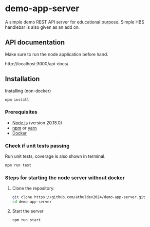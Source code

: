 # demo-app-server

A simple demo REST API server for educational purpose.
Simple HBS handlebar is also given as an add on.

## API documentation

Make sure to run the node application before hand.

http://localhost:3000/api-docs/

## Installation

Installing (non-docker)

```bash
npm install
```

### Prerequisites

- [Node.js](https://nodejs.org/) (version 20.18.0)
- [npm](https://www.npmjs.com/) or [yarn](https://yarnpkg.com/)
- [Docker](https://www.docker.com/)

### Check if unit tests passing

Run unit tests, coverage is also shown in terminal.

```bash
npm run test
```

### Steps for starting the node server without docker

1. Clone the repository:

   ```bash
   git clone https://github.com/athuldev2024/demo-app-server.git
   cd demo-app-server
   ```

2. Start the server

   ```bash
   npm run start
   ```
